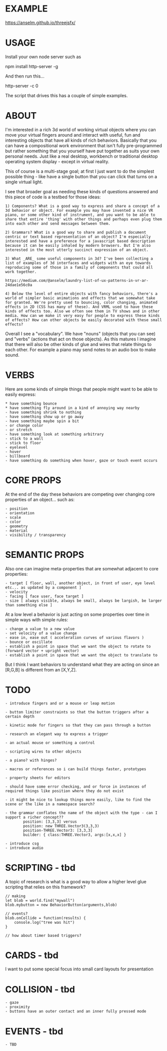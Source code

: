 # EXAMPLE

https://anselm.github.io/threejsfx/

# USAGE

Install your own node server such as

  npm install http-server -g

And then run this...

  http-server -c 0

The script that drives this has a couple of simple examples.

# ABOUT

I'm interested in a rich 3d world of working virtual objects where you can move your virtual fingers around and interact with useful, fun and interesting objects that have all kinds of rich behaviors. Basically that you can have a compositional work environment that isn't fully pre-programmed but rather something that you yourself have put together as suits your own personal needs. Just like a real desktop, workbench or traditional desktop operating system display - except in virtual reality.

This of course is a multi-stage goal; at first I just want to do the simplest possible thing - like have a single button that you can click that turns on a single virtual light.

I see that broader goal as needing these kinds of questions answered and this piece of code is a testbed for those ideas:

	1) Components? What is a good way to express and share a concept of a 3d behavior or object. For example you may have invented a nice VR piano, or some other kind of instrument, and you want to be able to share that entire 'thing' with other things and perhaps even plug them into each other and send messages between them.

	2) Grammars? What is a good way to share and publish a document centric or text based representation of an object? I'm especially interested and have a preference for a javascript based description because it can be easily inhaled by modern browsers. But I'm also interested in the most utterly succinct expression of an object.

	3) What _ARE_ some useful components in 3d? I've been collecting a list of examples of 3d interfaces and widgets with an eye towards reproducing some of those in a family of components that could all work together.

	https://medium.com/@anselm/laundry-list-of-ux-patterns-in-vr-ar-24dae1e56c0a

	4) Below the level of entire objects with fancy behaviors, there's a world of simpler basic animations and effects that we somewhat take for granted. We're pretty used to bouncing, color changing, animated effects in 2D (CSS has many of these). And VRML used to have these kinds of effects too. Also we often see them in TV shows and in other media. How can we make it very easy for people to express these kinds of effects? How can other objects be easily decorated with these small effects?

Overall I see a "vocabulary". We have "nouns" (objects that you can see) and "verbs" (actions that act on those objects). As this matures I imagine that there will also be other kinds of glue and wires that relate things to each other. For example a piano may send notes to an audio box to make sound.

# VERBS

Here are some kinds of simple things that people might want to be able to easily express:

	* have something bounce
	* have something fly around in a kind of annoying way nearby
	- have something shrink to nothing
	- have something show up or go away
	- have something maybe spin a bit
	- or change color
	- or stretch
	- have something look at something arbitrary
	- stick to a wall
	- stick to floor
	- eyelevel
	- hover
	- billboard
	- have something do something when hover, gaze or touch event occurs


# CORE PROPS

At the end of the day these behaviors are competing over changing core properties of an object... such as:

	- position
	- orientation
	- scale
	- color
	- geometry
	- material
	- visibility / transparency

# SEMANTIC PROPS

Also one can imagine meta-properties that are somewhat adjacent to core properties:

	- target [ floor, wall, another object, in front of user, eye level etc... as updated by a component ]
	- velocity
	- facing [ face user, face target ]
	- size [ always visible, always be small, always be largish, be larger than something else ]

At a low level a behavior is just acting on some properties over time in simple ways with simple rules:

	- change a value to a new value
	- set velocity of a value change
	- ease in, ease out ( acceleration curves of various flavors )
	- bounce or oscillate
	- establish a point in space that we want the object to rotate to (forward vector + upright vector)
	- establish a point in space that we want the object to translate to

But I think I want behaviors to understand what they are acting on since an [R,G,B] is different from an [X,Y,Z].

# TODO

	- introduce fingers and or a mouse or leap motion

	- button limiter constraints so that the button triggers after a certain depth

	- kinetic mode for fingers so that they can pass through a button

	- research an elegant way to express a trigger

 	- an actual mouse or something a control

 	- scripting wires to other objects

 	- a piano? with hinges?

	- macros or references so i can build things faster, prototypes

	- property sheets for editors

	- should have some error checking, and or force in instances of required things like position where they do not exist

	- it might be nice to lookup things more easily, like to find the scene or the like in a namespace search?

	- the grammar conflates the name of the object with the type - can I support a richer concept??
			position: [3,3,3] versus
			position: new THREE.Vector3(3,3,3)
			position-THREE.Vector3: [3,3,3] 
			builder: { class:THREE.Vector3, args:[x,x,x] }

	- introduce csg
	- introduce audio

# SCRIPTING - tbd

A topic of research is what is a good way to allow a higher level glue scripting that relies on this framework?

	// making
	let blob = world.find("mywall")
	blob.mybutton = new BehaviorButton(arguments,blob)

	// events?
	blob.onCollide = function(results) {
		console.log("tree was hit")
	}

	// how about timer based triggers?

# CARDS - tbd

I want to put some special focus into small card layouts for presentation

# COLLISION - tbd

	- gaze
	- proximity
	- buttons have an outer contact and an inner fully pressed mode

# EVENTS - tbd

	- TBD
